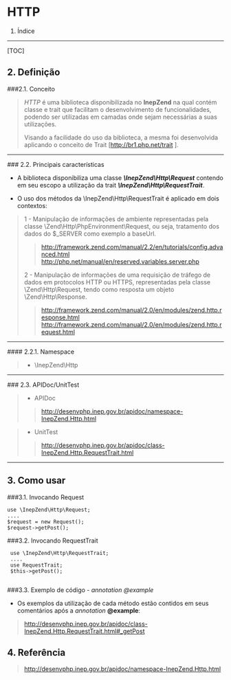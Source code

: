 **<i class="icon-folder-open"></i> HTTP**
===

1. Índice
---
[TOC]

<i class="icon-th"></i> 2. Definição
---

###<i class="icon-pencil"></i>2.1. Conceito

> *HTTP* é uma biblioteca disponibilizada no **InepZend** na qual contém classe e trait que facilitam o desenvolvimento de funcionalidades, podendo ser utilizadas em camadas onde sejam necessárias a suas utilizações.
> 
> Visando a facilidade do uso da biblioteca, a mesma foi desenvolvida aplicando o conceito de Trait [http://br1.php.net/trait ].

___

###<i class="icon-info"></i> 2.2. Principais características


- A biblioteca disponibiliza uma classe ***\InepZend\Http\Request*** contendo em seu escopo a utilização da trait ***\InepZend\Http\RequestTrait***.

- O uso dos métodos da \InepZend\Http\RequestTrait é aplicado em dois contextos:

> 1 - Manipulação de informações de ambiente representadas pela classe \Zend\Http\PhpEnvironment\Request, ou seja, tratamento dos dados do $_SERVER como exemplo a baseUrl. 
>> http://framework.zend.com/manual/2.2/en/tutorials/config.advanced.html
>> http://php.net/manual/en/reserved.variables.server.php
> 
> 2 - Manipulação de informações de uma requisição de tráfego de dados em protocolos HTTP ou HTTPS, representadas pela classe \Zend\Http\Request, tendo como resposta um objeto \Zend\Http\Response.
>> http://framework.zend.com/manual/2.0/en/modules/zend.http.response.html
>> http://framework.zend.com/manual/2.0/en/modules/zend.http.request.html

___

####<i class="icon-sitemap"></i> 2.2.1. Namespace
> - \InepZend\Http

___

###<i class="icon-book"></i> 2.3. APIDoc/UnitTest

> - APIDoc
>> http://desenvphp.inep.gov.br/apidoc/namespace-InepZend.Http.html

> - UnitTest
>> http://desenvphp.inep.gov.br/apidoc/class-InepZend.Http.RequestTrait.html

___

<i class="icon-terminal"></i> 3. Como usar
---

###3.1. Invocando Request

```
use \InepZend\Http\Request;
....
$request = new Request(); 
$request->getPost();
```

###3.2. Invocando RequestTrait

```
 use \InepZend\Http\RequestTrait;
 ....
 use RequestTrait; 
 $this->getPost();
 
```

###3.3. Exemplo de código - *annotation @example*

- Os exemplos da utilização de cada método estão contidos em seus comentários após a *annotation* **@example**:
> http://desenvphp.inep.gov.br/apidoc/class-InepZend.Http.RequestTrait.html#_getPost

## <a id="referencia"></a> 4. Referência

> http://desenvphp.inep.gov.br/apidoc/namespace-InepZend.Http.html